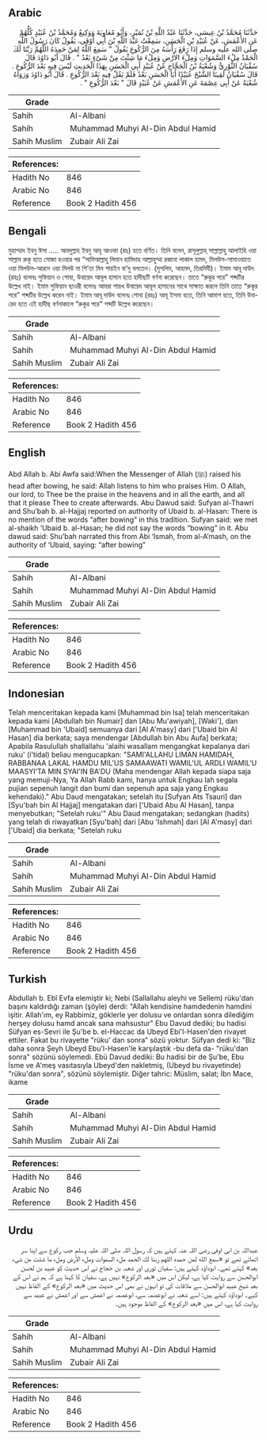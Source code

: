 ## Arabic


<div dir="rtl" lang="ar" style={{fontSize:'larger',backgroundColor:'#f8f9fa',padding:20}}>
حَدَّثَنَا مُحَمَّدُ بْنُ عِيسَى، حَدَّثَنَا عَبْدُ اللَّهِ بْنُ نُمَيْرٍ، وَأَبُو مُعَاوِيَةَ وَوَكِيعٌ وَمُحَمَّدُ بْنُ عُبَيْدٍ كُلُّهُمْ عَنِ الأَعْمَشِ، عَنْ عُبَيْدِ بْنِ الْحَسَنِ، سَمِعْتُ عَبْدَ اللَّهِ بْنَ أَبِي أَوْفَى، يَقُولُ كَانَ رَسُولُ اللَّهِ صلى الله عليه وسلم إِذَا رَفَعَ رَأْسَهُ مِنَ الرُّكُوعِ يَقُولُ ‏"‏ سَمِعَ اللَّهُ لِمَنْ حَمِدَهُ اللَّهُمَّ رَبَّنَا لَكَ الْحَمْدُ مِلْءَ السَّمَوَاتِ وَمِلْءَ الأَرْضِ وَمِلْءَ مَا شِئْتَ مِنْ شَىْءٍ بَعْدُ ‏"‏ ‏.‏ قَالَ أَبُو دَاوُدَ قَالَ سُفْيَانُ الثَّوْرِيُّ وَشُعْبَةُ بْنُ الْحَجَّاجِ عَنْ عُبَيْدٍ أَبِي الْحَسَنِ بِهَذَا الْحَدِيثِ لَيْسَ فِيهِ بَعْدَ الرُّكُوعِ ‏.‏ قَالَ سُفْيَانُ لَقِينَا الشَّيْخَ عُبَيْدًا أَبَا الْحَسَنِ بَعْدُ فَلَمْ يَقُلْ فِيهِ بَعْدَ الرُّكُوعِ ‏.‏ قَالَ أَبُو دَاوُدَ وَرَوَاهُ شُعْبَةُ عَنْ أَبِي عِصْمَةَ عَنِ الأَعْمَشِ عَنْ عُبَيْدٍ قَالَ ‏"‏ بَعْدَ الرُّكُوعِ ‏"‏ ‏.‏
</div>
<div style={{backgroundColor:'#f8f9fa',padding:20, marginBottom: 10}}><table> <thead> <tr> <th>Grade</th> <th></th> </tr> </thead> <tbody> <tr><td>Sahih</td><td>Al-Albani</td></tr><tr><td>Sahih</td><td>Muhammad Muhyi Al-Din Abdul Hamid</td></tr><tr><td>Sahih Muslim</td><td>Zubair Ali Zai</td></tr></tbody></table><table> <thead> <tr> <th>References:</th> <th></th> </tr> </thead> <tbody><tr><td>Hadith No</td><td>846</td></tr><tr><td>Arabic No</td><td>846</td></tr><tr><td>Reference</td><td>Book 2 Hadith 456</td></tr></tbody></table></div>

## Bengali


<div dir="ltr" lang="bn" style={{fontSize:'larger',backgroundColor:'#f8f9fa',padding:20}}>
মুহাম্মাদ ইবনু ঈসা ..... আবদুল্লাহ ইবনু আবূ আওফা (রাঃ) হতে বর্ণিত। তিনি বলেন, রাসূলুল্লাহ্ সাল্লাল্লাহু আলাইহি ওয়া সাল্লাম রুকূ হতে সোজা হওয়ার পর “সামিআল্লাহু লিমান হামিদাহ আল্লাহুম্মা রব্বানা লাকাল হামদ, মিলউস-সামাওয়াতে ওয়া মিলউল-আরদে ওয়া মিলউ মা শি’তা মিন শায়ইন বা’দু বলতেন। (মুসলিম, আহমদ, তিরমিযী)। ইমাম আবূ দাউদ (রহঃ) বলেনঃ সুফিয়ান ও শোবা, উবায়েদ আবূল হাসান হতে হাদীছটি বর্ণনা করেছেন। তাতে “রুকূর পরে” শব্দটির উল্লেখ নাই। ইমাম সুফিয়ান ছাওরী বলেনঃ আমরা শায়খ উবায়েদ আবূল হাসানের সাথে সাক্ষাত করলে তিনি তাতে “রুকূর পরে” শব্দটির উল্লেখ করেন নাই। ইমাম আবূ দাউদ বলেনঃ শোবা (রহঃ) আবূ ইসমা হতে, তিনি আমাশ হতে, তিনি উবায়েদ হতে এই হাদীছ বর্ণনাকালে “রুকূর পরে” শব্দটি উল্লেখ করেছেন।
</div>
<div style={{backgroundColor:'#f8f9fa',padding:20, marginBottom: 10}}><table> <thead> <tr> <th>Grade</th> <th></th> </tr> </thead> <tbody> <tr><td>Sahih</td><td>Al-Albani</td></tr><tr><td>Sahih</td><td>Muhammad Muhyi Al-Din Abdul Hamid</td></tr><tr><td>Sahih Muslim</td><td>Zubair Ali Zai</td></tr></tbody></table><table> <thead> <tr> <th>References:</th> <th></th> </tr> </thead> <tbody><tr><td>Hadith No</td><td>846</td></tr><tr><td>Arabic No</td><td>846</td></tr><tr><td>Reference</td><td>Book 2 Hadith 456</td></tr></tbody></table></div>

## English


<div dir="ltr" lang="en" style={{fontSize:'larger',backgroundColor:'#f8f9fa',padding:20}}>
Abd Allah b. Abi Awfa said:When the Messenger of Allah (ﷺ) raised his head after bowing, he said: Allah listens to him who praises Him. O Allah, our lord, to Thee be the praise in the heavens and in all the earth, and all that it please Thee to create afterwards. Abu Dawud said: Sufyan al-Thawri and Shu’bah b. al-Hajjaj reported on authority of Ubaid b. al-Hasan: There is no mention of the words “after bowing” in this tradition. Sufyan said: we met al-shaikh ‘Ubaid b. al-Hasan; he did not say the words “bowing” in it. Abu dawud said: Shu’bah narrated this from Abi ‘Ismah, from al-A’mash, on the authority of ‘Ubaid, saying: “after bowing”
</div>
<div style={{backgroundColor:'#f8f9fa',padding:20, marginBottom: 10}}><table> <thead> <tr> <th>Grade</th> <th></th> </tr> </thead> <tbody> <tr><td>Sahih</td><td>Al-Albani</td></tr><tr><td>Sahih</td><td>Muhammad Muhyi Al-Din Abdul Hamid</td></tr><tr><td>Sahih Muslim</td><td>Zubair Ali Zai</td></tr></tbody></table><table> <thead> <tr> <th>References:</th> <th></th> </tr> </thead> <tbody><tr><td>Hadith No</td><td>846</td></tr><tr><td>Arabic No</td><td>846</td></tr><tr><td>Reference</td><td>Book 2 Hadith 456</td></tr></tbody></table></div>

## Indonesian


<div dir="ltr" lang="id" style={{fontSize:'larger',backgroundColor:'#f8f9fa',padding:20}}>
Telah menceritakan kepada kami [Muhammad bin Isa] telah menceritakan kepada kami [Abdullah bin Numair] dan [Abu Mu'awiyah], [Waki'], dan [Muhammad bin 'Ubaid] semuanya dari [Al A'masy] dari ['Ubaid bin Al Hasan] dia berkata; saya mendengar [Abdullah bin Abu Aufa] berkata; Apabila Rasulullah shallallahu 'alaihi wasallam mengangkat kepalanya dari ruku' (i'tidal) beliau mengucapkan: "SAMI'ALLAHU LIMAN HAMIDAH, RABBANAA LAKAL HAMDU MIL'US SAMAAWATI WAMIL'UL ARDLI WAMIL'U MAASYI'TA MIN SYAI'IN BA'DU (Maha mendengar Allah kepada siapa saja yang memuji-Nya, Ya Allah Rabb kami, hanya untuk Engkau lah segala pujian sepenuh langit dan bumi dan sepenuh apa saja yang Engkau kehendaki)." Abu Daud mengatakan; setelah itu [Sufyan Ats Tsauri] dan [Syu'bah bin Al Hajjaj] mengatakan dari ['Ubaid Abu Al Hasan], tanpa menyebutkan; "Setelah ruku'" Abu Daud mengatakan; sedangkan (hadits) yang telah di riwayatkan [Syu'bah] dari [Abu 'Ishmah] dari [Al A'masy] dari ['Ubaid] dia berkata; "Setelah ruku
</div>
<div style={{backgroundColor:'#f8f9fa',padding:20, marginBottom: 10}}><table> <thead> <tr> <th>Grade</th> <th></th> </tr> </thead> <tbody> <tr><td>Sahih</td><td>Al-Albani</td></tr><tr><td>Sahih</td><td>Muhammad Muhyi Al-Din Abdul Hamid</td></tr><tr><td>Sahih Muslim</td><td>Zubair Ali Zai</td></tr></tbody></table><table> <thead> <tr> <th>References:</th> <th></th> </tr> </thead> <tbody><tr><td>Hadith No</td><td>846</td></tr><tr><td>Arabic No</td><td>846</td></tr><tr><td>Reference</td><td>Book 2 Hadith 456</td></tr></tbody></table></div>

## Turkish


<div dir="ltr" lang="tr" style={{fontSize:'larger',backgroundColor:'#f8f9fa',padding:20}}>
Abdullah b. Ebî Evfa elemiştir ki; Nebi (Sallallahu aleyhi ve Sellem) rüku'dan başını kaldırdığı zaman (şöyle) derdi: "Allah kendisine hamdedenin hamdini işitir. Allah'ım, ey Rabbimiz, göklerle yer dolusu ve onlardan sonra dilediğim herşey dolusu hamd ancak sana mahsustur" Ebu Davud dediki; bu hadisi Süfyan es-Sevri ile Şu'be b. el-Haccac da Ubeyd Ebi'l-Hasen'den rivayet ettiler. Fakat bu rivayette "rüku' dan sonra” sözü yoktur. Süfyan dedi ki: "Biz daha sonra Şeyh Ubeyd Ebu'l-Hasen'le kar­şılaştık -bu defa da- "rüku'dan sonra" sözünü söylemedi. Ebü Davud dediki: Bu hadisi bir de Şu'be, Ebu İsme ve A'meş vasıtasıyla Ubeyd'den nakletmiş, (Ubeyd bu rivayetinde) "rüku'dan sonra", sözünü söylemiştir. Diğer tahric: Müslim, salat; İbn Mace, ikame
</div>
<div style={{backgroundColor:'#f8f9fa',padding:20, marginBottom: 10}}><table> <thead> <tr> <th>Grade</th> <th></th> </tr> </thead> <tbody> <tr><td>Sahih</td><td>Al-Albani</td></tr><tr><td>Sahih</td><td>Muhammad Muhyi Al-Din Abdul Hamid</td></tr><tr><td>Sahih Muslim</td><td>Zubair Ali Zai</td></tr></tbody></table><table> <thead> <tr> <th>References:</th> <th></th> </tr> </thead> <tbody><tr><td>Hadith No</td><td>846</td></tr><tr><td>Arabic No</td><td>846</td></tr><tr><td>Reference</td><td>Book 2 Hadith 456</td></tr></tbody></table></div>

## Urdu


<div dir="rtl" lang="ur" style={{fontSize:'larger',backgroundColor:'#f8f9fa',padding:20}}>
عبداللہ بن ابی اوفی رضی اللہ عنہ کہتے ہیں کہ رسول اللہ صلی اللہ علیہ وسلم جب رکوع سے اپنا سر اٹھاتے تھے تو «سمع الله لمن حمده اللهم ربنا لك الحمد ملء السموات وملء الأرض وملء ما شئت من شىء بعد» کہتے تھے۔ ابوداؤد کہتے ہیں: سفیان ثوری اور شعبہ بن حجاج نے اس حدیث کو عبید بن لحسن ابوالحسن سے روایت کیا ہے، لیکن اس میں «بعد الركوع» نہیں ہے، سفیان کا کہنا ہے کہ ہم نے اس کے بعد شیخ عبید ابوالحسن سے ملاقات کی تو انہوں نے بھی اس حدیث میں «بعد الركوع» کے الفاظ نہیں کہے۔ ابوداؤد کہتے ہیں: اسے شعبہ نے ابوعصمہ سے، ابوعصمہ نے اعمش سے اور اعمش نے عبید سے روایت کیا ہے، اس میں «بعد الركوع» کے الفاظ موجود ہیں۔
</div>
<div style={{backgroundColor:'#f8f9fa',padding:20, marginBottom: 10}}><table> <thead> <tr> <th>Grade</th> <th></th> </tr> </thead> <tbody> <tr><td>Sahih</td><td>Al-Albani</td></tr><tr><td>Sahih</td><td>Muhammad Muhyi Al-Din Abdul Hamid</td></tr><tr><td>Sahih Muslim</td><td>Zubair Ali Zai</td></tr></tbody></table><table> <thead> <tr> <th>References:</th> <th></th> </tr> </thead> <tbody><tr><td>Hadith No</td><td>846</td></tr><tr><td>Arabic No</td><td>846</td></tr><tr><td>Reference</td><td>Book 2 Hadith 456</td></tr></tbody></table></div>